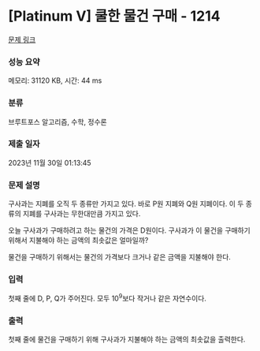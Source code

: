# [Platinum V] 쿨한 물건 구매 - 1214 

[문제 링크](https://www.acmicpc.net/problem/1214) 

### 성능 요약

메모리: 31120 KB, 시간: 44 ms

### 분류

브루트포스 알고리즘, 수학, 정수론

### 제출 일자

2023년 11월 30일 01:13:45

### 문제 설명

<p>구사과는 지폐를 오직 두 종류만 가지고 있다. 바로 P원 지폐와 Q원 지폐이다. 이 두 종류의 지폐를 구사과는 무한대만큼 가지고 있다.</p>

<p>오늘 구사과가 구매하려고 하는 물건의 가격은 D원이다. 구사과가 이 물건을 구매하기 위해서 지불해야 하는 금액의 최솟값은 얼마일까?</p>

<p>물건을 구매하기 위해서는 물건의 가격보다 크거나 같은 금액을 지불해야 한다.</p>

### 입력 

 <p>첫째 줄에 D, P, Q가 주어진다. 모두 10<sup>9</sup>보다 작거나 같은 자연수이다.</p>

### 출력 

 <p>첫째 줄에 물건을 구매하기 위해 구사과가 지불해야 하는 금액의 최솟값을 출력한다.</p>

